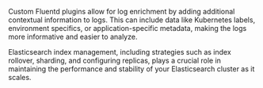 Custom Fluentd plugins allow for log enrichment by adding additional contextual information to logs. This can include data like Kubernetes labels, environment specifics, or application-specific metadata, making the logs more informative and easier to analyze.

Elasticsearch index management, including strategies such as index rollover, sharding, and configuring replicas, plays a crucial role in maintaining the performance and stability of your Elasticsearch cluster as it scales.
